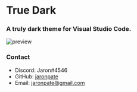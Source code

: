 # True Dark
### A truly dark theme for Visual Studio Code.

![preview](https://i.imgur.com/vJh1QZu.png)

### Contact
* Discord: Jaron#4546
* GitHub: [jaronpate](https://github.com/jaronpate)
* Email: jaronpate@gmail.com
